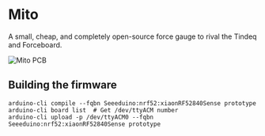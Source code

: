 # Mito

A small, cheap, and completely open-source force gauge to rival the Tindeq and Forceboard.

![Mito PCB](https://github.com/jvasilakes/mito/tree/master/hardware/mito.png)


## Building the firmware

```
arduino-cli compile --fqbn Seeeduino:nrf52:xiaonRF52840Sense prototype
arduino-cli board list  # Get /dev/ttyACM number
arduino-cli upload -p /dev/ttyACM0 --fqbn Seeeduino:nrf52:xiaonRF52840Sense prototype
```
